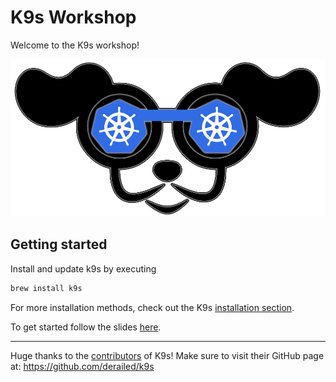 # K9s Workshop

Welcome to the K9s workshop!

![k9s logo](https://raw.githubusercontent.com/derailed/k9s/master/assets/k9s.png "k9s logo")

## Getting started

Install and update k9s by executing

```sh
brew install k9s
```

For more installation methods, check out the K9s [installation section](https://github.com/derailed/k9s?tab=readme-ov-file#installation).  

To get started follow the slides [here](./slides/).

---

Huge thanks to the [contributors](https://github.com/derailed/k9s?tab=readme-ov-file#contributors) of K9s! Make sure to visit their GitHub page at: <https://github.com/derailed/k9s>
